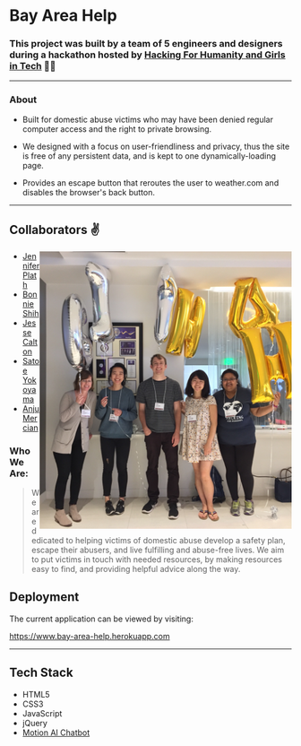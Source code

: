 # Bay Area Help

### This project was built by a team of 5 engineers and designers during a hackathon hosted by [Hacking For Humanity and Girls in Tech](http://hackingforhumanity.girlsintech.org/) 👩‍🎤
---
### About 
* Built for domestic abuse victims who may have been denied regular computer access and the right to private browsing.

* We designed with a focus on user-friendliness and privacy, thus the site is free of any persistent data, and is kept to one dynamically-loading page.

* Provides an escape button that reroutes the user to weather.com and disables the browser's back button.
---

## <div style="text-align: left"> Collaborators ✌️ </div>
<img src="hackathon-team.png" alt="Drawing" width="450" align="right"/>

* [Jennifer Plath](https://www.linkedin.com/in/jenniferplath/)
* [Bonnie Shih](https://www.linkedin.com/in/bonnieshih/)
* [Jesse Calton](https://www.linkedin.com/in/jessecalton)
* [Satoe Yokoyama](https://www.linkedin.com/in/ysbmk/)
* [Anju Mercian](https://www.linkedin.com/in/anjumercian/)

### Who We Are:
> We are dedicated to helping victims of domestic abuse develop a safety plan, escape their abusers, and live fulfilling and abuse-free lives. We aim to put victims in touch with needed resources, by making resources easy to find, and providing helpful advice along the way.

## Deployment

The current application can be viewed by visiting:

<https://www.bay-area-help.herokuapp.com>

---

## Tech Stack

* HTML5
* CSS3
* JavaScript
* jQuery
* [Motion AI Chatbot](https://www.motion.ai/)

